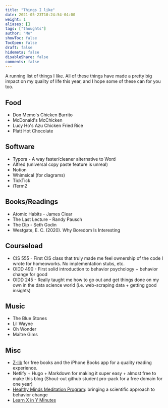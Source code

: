 ```yaml
---
title: "Things I like"
date: 2021-05-23T10:24:54-04:00
weight: 1
aliases: []
tags: ["thoughts"]
author: "Me"
showToc: false
TocOpen: false
draft: false
hidemeta: false
disableShare: false
comments: false
---
```

A running list of things I like. All of these things have made a pretty big impact on my quality of life this year, and I hope some of these can for you too. 


## Food
- Don Memo's Chicken Burrito
- McDonald's McChicken
- Lucy Ho's Azu Chicken Fried Rice
- Platt Hot Chocolate

## Software
- Typora - A way faster/cleaner alternative to Word
- Alfred (universal copy paste feature is unreal)
- Notion
- Whimsical (for diagrams)
- TickTick
- iTerm2 


## Books/Readings 
- Atomic Habits - James Clear
- The Last Lecture - Randy Pausch
- The Dip - Seth Godin
- Westgate, E. C. (2020). Why Boredom Is Interesting

## Courseload
- CIS 555 - First CIS class that truly made me feel ownership of the code I wrote for homeoworks. No implementation stubs, etc. 
- OIDD 490 - First solid introduction to behavior psychology + behavior change for good
- OIDD 245 - Really taught me how to go out and get things done on my own in the data science world (i.e. web-scraping data + getting good insights)

## Music
- The Blue Stones 
- Lil Wayne 
- Oh Wonder
- Maître Gims 

## Misc
- [Z-lib](https://z-lib.org/) for free books and the iPhone Books app for a quality reading experience. 
- Netlify + Hugo + Markdown for making it super easy + almost free to make this blog (Shout-out github student pro-pack for a free domain for one year)
- [Healthy Minds Meditation Program](https://hminnovations.org/meditation-app): bringing a scientific approach to behavior change
- [Learn X in Y Minutes](https://learnxinyminutes.com/)